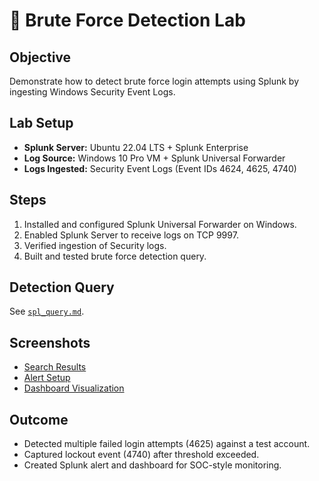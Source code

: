 # 🔎 Brute Force Detection Lab

## Objective
Demonstrate how to detect brute force login attempts using Splunk by ingesting Windows Security Event Logs.

## Lab Setup
- **Splunk Server:** Ubuntu 22.04 LTS + Splunk Enterprise
- **Log Source:** Windows 10 Pro VM + Splunk Universal Forwarder
- **Logs Ingested:** Security Event Logs (Event IDs 4624, 4625, 4740)

## Steps
1. Installed and configured Splunk Universal Forwarder on Windows.
2. Enabled Splunk Server to receive logs on TCP 9997.
3. Verified ingestion of Security logs.
4. Built and tested brute force detection query.

## Detection Query
See [`spl_query.md`](./spl_query.md).

## Screenshots
- [Search Results](./screenshots/search_results.png)
- [Alert Setup](./screenshots/alert_setup.png)
- [Dashboard Visualization](./screenshots/dashboard.png)

## Outcome
- Detected multiple failed login attempts (4625) against a test account.
- Captured lockout event (4740) after threshold exceeded.
- Created Splunk alert and dashboard for SOC-style monitoring.

